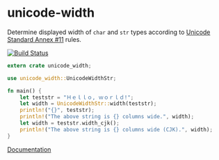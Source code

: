 # unicode-width

Determine displayed width of `char` and `str` types according to
[Unicode Standard Annex #11](http://www.unicode.org/reports/tr11/)
rules.

[![Build Status](https://travis-ci.org/unicode-rs/unicode-width.svg?branch=master)](https://travis-ci.org/unicode-rs/unicode-width)

```rust
extern crate unicode_width;

use unicode_width::UnicodeWidthStr;

fn main() {
    let teststr = "Ｈｅｌｌｏ, ｗｏｒｌｄ!";
    let width = UnicodeWidthStr::width(teststr);
    println!("{}", teststr);
    println!("The above string is {} columns wide.", width);
    let width = teststr.width_cjk();
    println!("The above string is {} columns wide (CJK).", width);
}
```

[Documentation](http://unicode-rs.github.io/unicode-width/unicode-width/)
